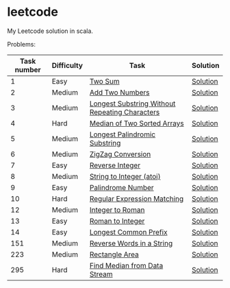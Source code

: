 # leetcode
My Leetcode solution in scala.

Problems:

| Task number | Difficulty | Task     | Solution |
| ----------- | ---------- | -------- | -------- |
| 1  | Easy   | [Two Sum](src/resources/Task1.md) | [Solution](src/main/scala/Problem1.worksheet.sc) |
| 2  | Medium | [Add Two Numbers](src/resources/Task2.md) | [Solution](src/main/scala/Problem2.worksheet.sc) |
| 3  | Medium | [Longest Substring Without Repeating Characters](src/resources/Task3.md) | [Solution](src/main/scala/Problem3.worksheet.sc) |
| 4  | Hard   | [Median of Two Sorted Arrays](src/resources/Task4.md) | [Solution](src/main/scala/Problem4.worksheet.sc) |
| 5  | Medium | [Longest Palindromic Substring](src/resources/Task5.md) | [Solution](src/main/scala/Problem5.worksheet.sc) |
| 6  | Medium | [ZigZag Conversion](src/resources/Task6.md) | [Solution](src/main/scala/Problem6.worksheet.sc) |
| 7  | Easy   | [Reverse Integer](src/resources/Task7.md) | [Solution](src/main/scala/Problem7.worksheet.sc) |
| 8  | Medium | [String to Integer (atoi)](src/resources/Task8.md) | [Solution](src/main/scala/Problem8.worksheet.sc) |
| 9  | Easy   | [Palindrome Number](src/resources/Task9.md) | [Solution](src/main/scala/Problem9.worksheet.sc) |
| 10 | Hard   | [Regular Expression Matching](src/resources/Task10.md) | [Solution](src/main/scala/Problem10.worksheet.sc) |
| 12 | Medium | [Integer to Roman](src/resources/Task12.md) | [Solution](src/main/scala/Problem12.worksheet.sc) |
| 13 | Easy   | [Roman to Integer](src/resources/Task13.md) | [Solution](src/main/scala/Problem13.worksheet.sc) |
| 14 | Easy   | [Longest Common Prefix](src/resources/Task14.md) | [Solution](src/main/scala/Problem14.worksheet.sc) |
| 151| Medium | [Reverse Words in a String](src/resources/Task151.md) | [Solution](src/main/scala/Problem151.worksheet.sc) |
| 223| Medium | [Rectangle Area](src/resources/Task223.md) | [Solution](src/main/scala/Problem223.worksheet.sc) |
| 295| Hard   | [Find Median from Data Stream](src/resources/Task295.md) | [Solution](src/main/scala/Problem295.worksheet.sc) |
